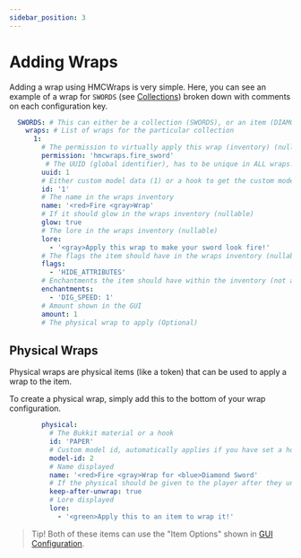 ```yaml
---
sidebar_position: 3
---
```


# Adding Wraps

Adding a wrap using HMCWraps is very simple. Here, you can see an example of a wrap for `SWORDS` (see [Collections](https://docs.hibiscusmc.com/docs/hmcwraps/collections)) broken down with comments on each configuration key.

```yaml
  SWORDS: # This can either be a collection (SWORDS), or an item (DIAMOND_SWORD).
    wraps: # List of wraps for the particular collection
      1:
        # The permission to virtually apply this wrap (inventory) (nullable)
        permission: 'hmcwraps.fire_sword'
         # The UUID (global identifier), has to be unique in ALL wraps!
        uuid: 1
        # Either custom model data (1) or a hook to get the custom model id (oraxen:my_sword)
        id: '1'
        # The name in the wraps inventory
        name: '<red>Fire <gray>Wrap'
        # If it should glow in the wraps inventory (nullable)
        glow: true
        # The lore in the wraps inventory (nullable)
        lore:
          - '<gray>Apply this wrap to make your sword look fire!'
        # The flags the item should have in the wraps inventory (nullable)
        flags:
          - 'HIDE_ATTRIBUTES'
        # Enchantments the item should have within the inventory (not applied to the item). Optional
        enchantments:
          - 'DIG_SPEED: 1'
        # Amount shown in the GUI
        amount: 1
        # The physical wrap to apply (Optional)
```

## Physical Wraps

Physical wraps are physical items (like a token) that can be used to apply a wrap to the item.

To create a physical wrap, simply add this to the bottom of your wrap configuration.
```yaml
        physical:
          # The Bukkit material or a hook
          id: 'PAPER'
          # Custom model id, automatically applies if you have set a hook in the id value
          model-id: 2
          # Name displayed
          name: '<red>Fire <gray>Wrap for <blue>Diamond Sword'
          # If the physical should be given to the player after they unwrap the item or re wrap it
          keep-after-unwrap: true
          # Lore displayed
          lore:
            - '<green>Apply this to an item to wrap it!'
```

> Tip! Both of these items can use the "Item Options" shown in [GUI Configuration](https://docs.hibiscusmc.com/docs/hmcwraps/gui-config).